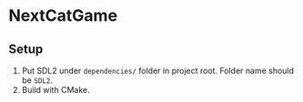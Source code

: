 # NextCatGame

## Setup
1. Put SDL2 under `dependencies/` folder in project root. Folder name should be `SDL2`.
2. Build with CMake.
